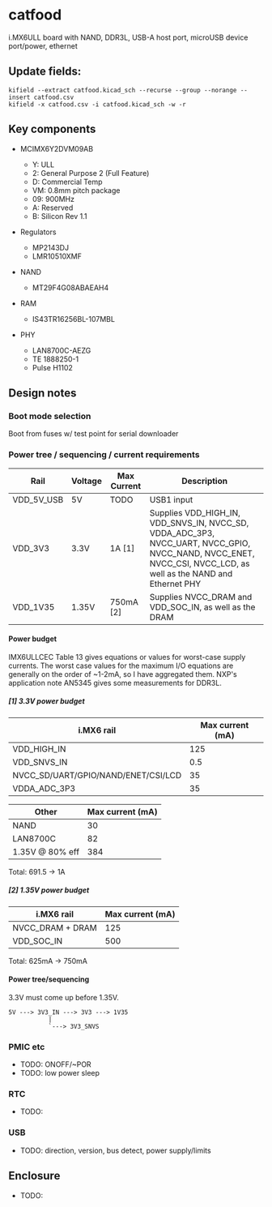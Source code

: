 # catfood

i.MX6ULL board with NAND, DDR3L, USB-A host port, microUSB device port/power, ethernet

## Update fields:

```
kifield --extract catfood.kicad_sch --recurse --group --norange --insert catfood.csv
kifield -x catfood.csv -i catfood.kicad_sch -w -r
```

## Key components

- MCIMX6Y2DVM09AB
    - Y:  ULL
    - 2:  General Purpose 2 (Full Feature)
    - D:  Commercial Temp
    - VM: 0.8mm pitch package
    - 09: 900MHz
    - A:  Reserved
    - B:  Silicon Rev 1.1

- Regulators
    - MP2143DJ
    - LMR10510XMF

- NAND
    - MT29F4G08ABAEAH4

- RAM
    - IS43TR16256BL-107MBL

- PHY
    - LAN8700C-AEZG
    - TE 1888250-1
    - Pulse H1102

## Design notes

### Boot mode selection

Boot from fuses w/ test point for serial downloader

### Power tree / sequencing / current requirements

| Rail		| Voltage	| Max Current | Description |
| ------------- | ------------- | ----------- | ----------- |
| VDD_5V_USB    | 5V            | TODO        | USB1 input  |
| VDD_3V3       | 3.3V          | 1A [1]      | Supplies VDD_HIGH_IN, VDD_SNVS_IN, NVCC_SD, VDDA_ADC_3P3, NVCC_UART, NVCC_GPIO, NVCC_NAND, NVCC_ENET, NVCC_CSI, NVCC_LCD, as well as the NAND and Ethernet PHY |
| VDD_1V35      | 1.35V         | 750mA [2]   | Supplies NVCC_DRAM and VDD_SOC_IN, as well as the DRAM |

#### Power budget

IMX6ULLCEC Table 13 gives equations or values for worst-case supply currents.
The worst case values for the maximum I/O equations are generally on the order
of ~1-2mA, so I have aggregated them. NXP's application note AN5345 gives some
measurements for DDR3L.

##### [1] 3.3V power budget

| i.MX6 rail      | Max current (mA) |
| --------------- | ---------------- |
| VDD_HIGH_IN     | 125              |
| VDD_SNVS_IN     | 0.5              |
| NVCC_SD/UART/GPIO/NAND/ENET/CSI/LCD | 35 |
| VDDA_ADC_3P3    | 35               |

| Other           | Max current (mA) |
| --------------- | ---------------- |
| NAND            | 30               |
| LAN8700C        | 82               |
| 1.35V @ 80% eff | 384              |

Total: 691.5 -> 1A

##### [2] 1.35V power budget

| i.MX6 rail       | Max current (mA) |
| ---------------- | ---------------- |
| NVCC_DRAM + DRAM | 125              |
| VDD_SOC_IN       | 500              |

Total: 625mA -> 750mA

#### Power tree/sequencing

3.3V must come up before 1.35V.

```
5V ---> 3V3_IN ---> 3V3 ---> 1V35
           |
           `---> 3V3_SNVS
```

### PMIC etc

- TODO: ONOFF/~POR
- TODO: low power sleep

### RTC

- TODO: 

### USB

- TODO: direction, version, bus detect, power supply/limits

## Enclosure

- TODO: 
